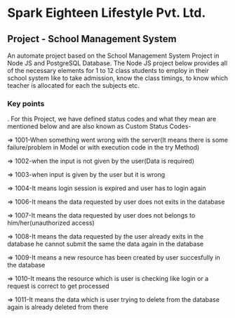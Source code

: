 # Spark Eighteen Lifestyle Pvt. Ltd.

## Project - School Management System
An automate project based on the School Management System Project in Node JS and PostgreSQL Database. The Node JS project below provides all of the necessary elements for 1 to 12 class students to employ in their school system like to take admission, know the class timings, to know which teacher is allocated for each the subjects etc.

### Key points
. For this Project, we have defined status codes and what they mean are mentioned below and are also known as Custom Status Codes-

=> 1001-When something went wrong with the server(It means there is some failure/problem in Model or with execution code in the try Method)

=> 1002-when the input is not given by the user(Data is required)

=> 1003-when input is given by the user but it is wrong

=> 1004-It means login session is expired and user has to login again

=> 1006-It means the data requested by user does not exits in the database

=> 1007-It means the data requested by user does not belongs to him/her(unauthorized access)

=> 1008-It means the data requested by the user already exits in the database he cannot submit the same the data again in the database

=> 1009-It means a new resource has been created by user succesfully in the database

=> 1010-It means the resource which is user is checking like login or a request is correct to get processed

=> 1011-It means the data which is user trying to delete from the database again is already deleted from there
